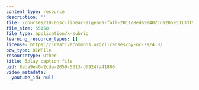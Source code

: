 ```yaml
---
content_type: resource
description: ''
file: /courses/18-06sc-linear-algebra-fall-2011/8eda9e402cda20595313df924fa41800_M0Sa8fLOajA.srt
file_size: 55158
file_type: application/x-subrip
learning_resource_types: []
license: https://creativecommons.org/licenses/by-nc-sa/4.0/
ocw_type: OCWFile
resourcetype: Other
title: 3play caption file
uid: 8eda9e40-2cda-2059-5313-df924fa41800
video_metadata:
  youtube_id: null
---
```

